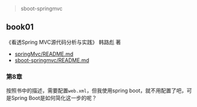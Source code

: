 
> sboot-springmvc

## book01

《看透Spring MVC源代码分析与实践》 韩路彪 著

- [springMvc/README.md](../springMvc/README.md)
- [sboot-springmvc/README.md](../sboot-springmvc/README.md)

### 第8章

按照书中的描述，需要配置`web.xml`，但我使用spring boot，就不用配置了吧，可是Spring Boot是如何简化这一步的呢？








